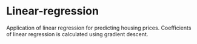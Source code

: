 # Linear-regression
  Application of linear regression for predicting housing prices. Coefficients of linear regression is calculated using gradient descent.
